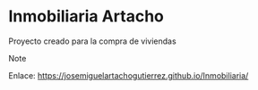 # Inmobiliaria Artacho
Proyecto creado para la compra de viviendas
>[!NOTE]
>Enlace: https://josemiguelartachogutierrez.github.io/Inmobiliaria/
